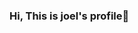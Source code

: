 ### Hi, This is joel's profile👋

<!--
**njjoel/njjoel** is a ✨ _special_ ✨ repository because its `README.md` (this file) appears on your GitHub profile.

Here are some ideas to get you started:

- 🔭 I’m currently working on to land a dream job
- 🌱 I’m currently learning many stuff
- 👯 I’m looking to collaborate on many projects
- 🤔 I’m looking for help with many things to learn
- 💬 Ask me about anything
- 📫 How to reach me: search me on linkedin
- ⚡ Fun fact: I am a nice person
-->
